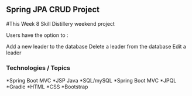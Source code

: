 ## Spring JPA CRUD Project
#This Week 8 Skill Distillery weekend project

Users have the option to :

Add a new leader to the database
Delete a leader from the database
Edit a leader

### Technologies / Topics
*Spring Boot MVC
*JSP Java 
*SQL/mySQL
*Spring Boot MVC
*JPQL
*Gradle 
*HTML
*CSS
*Bootstrap 
